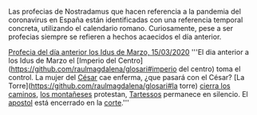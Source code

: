 Las profecias de Nostradamus que hacen referencia a la pandemia del coronavirus en España están identificadas con una referencia temporal concreta, utilizando el calendario romano. Curiosamente, pese a ser profecias siempre se refieren a hechos acaecidos el día anterior.

[Profecia del día anterior los Idus de Marzo, 15/03/2020](https://twitter.com/CronicaPestorum/status/1239107878788661248)
'''El dia anterior a los Idus de Marzo
el [Imperio del Centro](https://github.com/raulmagdalena/glosari#imperio del centro) toma el control.
La mujer del [César](https://github.com/raulmagdalena/glosari#cesar) cae enferma, ¿que pasará con el César?
[La Torre](https://github.com/raulmagdalena/glosari#la torre) [cierra los caminos](https://github.com/raulmagdalena/glosari#caminos), [los montañeses](https://github.com/raulmagdalena/glosari#montañeses) protestan, [Tartessos](https://github.com/raulmagdalena/glosari#tartessos) permanece en silencio.
El [apostol](https://github.com/raulmagdalena/glosari#apostol) está encerrado en la [corte](https://github.com/raulmagdalena/glosari#corte).'''


